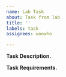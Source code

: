 ```yaml
---
name: Lab Task
about: Task from lab
title: ''
labels: task
assignees: woowho

---
```


**Task Description.**

**Task Requirements.**
